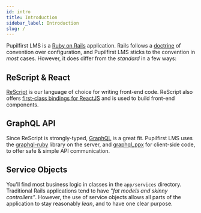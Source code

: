 ```yaml
---
id: intro
title: Introduction
sidebar_label: Introduction
slug: /
---
```


Pupilfirst LMS is a [Ruby on Rails](https://rubyonrails.org/) application. Rails follows a
[doctrine](https://rubyonrails.org/doctrine) of convention over configuration, and Pupilfirst LMS sticks to the
convention in _most_ cases. However, it does differ from the _standard_ in a few ways:

## ReScript & React

[ReScript](https://rescript-lang.org/) is our language of choice for writing front-end code. ReScript also offers
[first-class bindings for ReactJS](https://rescript-lang.org/docs/react/latest/introduction) and is used to build
front-end components.

## GraphQL API

Since ReScript is strongly-typed, [GraphQL](https://graphql.org/) is a great fit. Pupilfirst LMS uses the [graphql-ruby](https://graphql-ruby.org/)
library on the server, and [graphql_ppx](https://github.com/reasonml-community/graphql_ppx) for client-side code, to
offer safe & simple API communication.

## Service Objects

You'll find most business logic in classes in the `app/services` directory. Traditional Rails applications tend to have
_"fat models and skinny controllers"_. However, the use of service objects allows all parts of the application to stay
reasonably _lean_, and to have one clear purpose.
